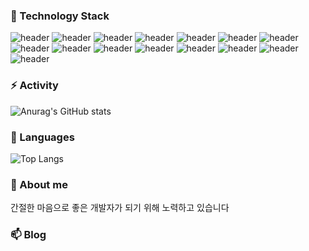 <!--
### Effort With  👋

**goodbyeyo/goodbyeyo** is a ✨ _special_ ✨ repository because its `README.md` (this file) appears on your GitHub profile.

Here are some ideas to get you started:

- 🔭 I’m currently working on ...
- 🌱 I’m currently learning ...
- 👯 I’m looking to collaborate on ...
- 🤔 I’m looking for help with ...
- 💬 Ask me about ...
- 📫 How to reach me: ...
- 😄 Pronouns: ...
- ⚡ Fun fact: ...
lightgrey
![header](https://img.shields.io/badge/Oracle-blue)
![header](https://img.shields.io/badge/PostgreSQL-blue)
![header](https://img.shields.io/badge/MySQL-blue)
-->

### 🌱 Technology Stack

![header](https://img.shields.io/badge/Java-red)
![header](https://img.shields.io/badge/SpringBoot-orange)
![header](https://img.shields.io/badge/SpringDataJPA-orange)
![header](https://img.shields.io/badge/Javascript-green)
![header](https://img.shields.io/badge/Vuejs-yellow)
![header](https://img.shields.io/badge/Thymeleaf-yellow)
![header](https://img.shields.io/badge/Webpack-yellowgreen)
![header](https://img.shields.io/badge/Oracle-blue)
![header](https://img.shields.io/badge/PostgreSQL-blue)
![header](https://img.shields.io/badge/MySQL-blue)
![header](https://img.shields.io/badge/Jenkins-blueviolet)
![header](https://img.shields.io/badge/Rundeck-blueviolet)
![header](https://img.shields.io/badge/Kafka-blueviolet)
![header](https://img.shields.io/badge/AWS-blueviolet)
![header](https://img.shields.io/badge/Git-grey)
<tr/>



### ⚡ Activity

![Anurag's GitHub stats](https://github-readme-stats.vercel.app/api?username=goodbyeyo&theme=dark&show_icons=true)


### 🔭 Languages

![Top Langs](https://github-readme-stats.vercel.app/api/top-langs/?username=goodbyeyo&layout=compact&theme=dark)


### 💬 About me
간절한 마음으로 좋은 개발자가 되기 위해 노력하고 있습니다


### 📫 Blog




<!--
https://img.shields.io/badge/Blog-?style=flat-square&logo=쓰고싶은 아이콘이름&logoColor=white&link=너의링크

-->

